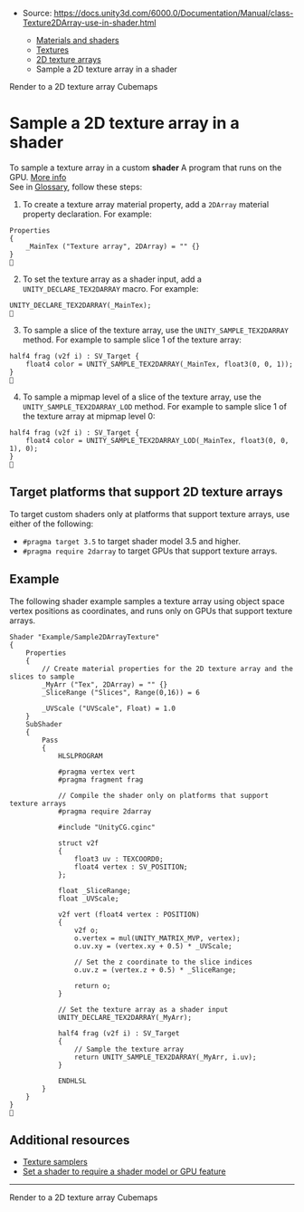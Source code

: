 * Source: https://docs.unity3d.com/6000.0/Documentation/Manual/class-Texture2DArray-use-in-shader.html

  * [Materials and shaders](https://docs.unity3d.com/6000.0/Documentation/Manual/materials-and-shaders.html)
  * [Textures](https://docs.unity3d.com/6000.0/Documentation/Manual/Textures-landing.html)
  * [2D texture arrays](https://docs.unity3d.com/6000.0/Documentation/Manual/class-Texture2DArray.html)
  * Sample a 2D texture array in a shader


[](https://docs.unity3d.com/6000.0/Documentation/Manual/class-Texture2DArray-render-target.html)
Render to a 2D texture array
[](https://docs.unity3d.com/6000.0/Documentation/Manual/class-Cubemap-landing.html)
Cubemaps
# Sample a 2D texture array in a shader
To sample a texture array in a custom **shader** A program that runs on the GPU. [More info](https://docs.unity3d.com/6000.0/Documentation/Manual/Shaders.html)  
See in [Glossary](https://docs.unity3d.com/6000.0/Documentation/Manual/Glossary.html#Shader), follow these steps:
  1. To create a texture array material property, add a `2DArray` material property declaration. For example:
```
Properties
{
    _MainTex ("Texture array", 2DArray) = "" {}
}

```

  2. To set the texture array as a shader input, add a `UNITY_DECLARE_TEX2DARRAY` macro. For example:
```
UNITY_DECLARE_TEX2DARRAY(_MainTex);

```

  3. To sample a slice of the texture array, use the `UNITY_SAMPLE_TEX2DARRAY` method. For example to sample slice 1 of the texture array:
```
half4 frag (v2f i) : SV_Target {
    float4 color = UNITY_SAMPLE_TEX2DARRAY(_MainTex, float3(0, 0, 1));
}

```

  4. To sample a mipmap level of a slice of the texture array, use the `UNITY_SAMPLE_TEX2DARRAY_LOD` method. For example to sample slice 1 of the texture array at mipmap level 0:
```
half4 frag (v2f i) : SV_Target {
    float4 color = UNITY_SAMPLE_TEX2DARRAY_LOD(_MainTex, float3(0, 0, 1), 0);
}

```



## Target platforms that support 2D texture arrays
To target custom shaders only at platforms that support texture arrays, use either of the following:
  * `#pragma target 3.5` to target shader model 3.5 and higher.
  * `#pragma require 2darray` to target GPUs that support texture arrays.


## Example
The following shader example samples a texture array using object space vertex positions as coordinates, and runs only on GPUs that support texture arrays.
```
Shader "Example/Sample2DArrayTexture"
{
    Properties
    {
        // Create material properties for the 2D texture array and the slices to sample 
        _MyArr ("Tex", 2DArray) = "" {}
        _SliceRange ("Slices", Range(0,16)) = 6

        _UVScale ("UVScale", Float) = 1.0
    }
    SubShader
    {
        Pass
        {
            HLSLPROGRAM

            #pragma vertex vert
            #pragma fragment frag

            // Compile the shader only on platforms that support texture arrays
            #pragma require 2darray

            #include "UnityCG.cginc"

            struct v2f
            {
                float3 uv : TEXCOORD0;
                float4 vertex : SV_POSITION;
            };

            float _SliceRange;
            float _UVScale;

            v2f vert (float4 vertex : POSITION)
            {
                v2f o;
                o.vertex = mul(UNITY_MATRIX_MVP, vertex);
                o.uv.xy = (vertex.xy + 0.5) * _UVScale;

                // Set the z coordinate to the slice indices
                o.uv.z = (vertex.z + 0.5) * _SliceRange;

                return o;
            }
            
            // Set the texture array as a shader input
            UNITY_DECLARE_TEX2DARRAY(_MyArr);

            half4 frag (v2f i) : SV_Target
            {
                // Sample the texture array
                return UNITY_SAMPLE_TEX2DARRAY(_MyArr, i.uv);
            }

            ENDHLSL
        }
    }
}

```

## Additional resources
  * [Texture samplers](https://docs.unity3d.com/6000.0/Documentation/Manual/SL-SamplerStates.html)
  * [Set a shader to require a shader model or GPU feature](https://docs.unity3d.com/6000.0/Documentation/Manual/SL-ShaderCompileTargets.html)


* * *
[](https://docs.unity3d.com/6000.0/Documentation/Manual/class-Texture2DArray-render-target.html)
Render to a 2D texture array
[](https://docs.unity3d.com/6000.0/Documentation/Manual/class-Cubemap-landing.html)
Cubemaps
